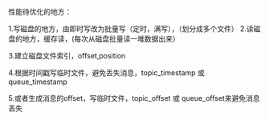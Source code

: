 性能待优化的地方：

1.写磁盘的地方，由即时写改为批量写（定时，满写），（划分成多个文件）
2.读磁盘的地方，缓存读，(每次从磁盘批量读一堆数据出来）

3.建立磁盘文件索引，offset,position

4.根据时间戳写临时文件，避免丢失消息，topic_timestamp 或 queue_timestamp

5.或者生成消息的offset，写临时文件，topic_offset 或 queue_offset来避免消息丢失